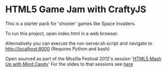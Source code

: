 # HTML5 Game Jam with CraftyJS

This is a starter pack for 'shooter' games like Space Invaders.

To run this project, open index.html in a web browser.

Alternatively you can execute the run-server.sh script and navigate to [http://localhost:8000](http://localhost:8000)  (Requires Python and bash)


Open sourced as part of the Mozilla Festival 2012's session '[HTML5 Mash Up with Mind Candy](http://lanyrd.com/2012/mozilla-festival/szcbt/)'
For the slides to that sessions see [here](http://www.rvl.io/markltbaker/mashupwithmindcandy)